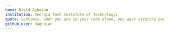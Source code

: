 ```yaml
---
name: David Aghaian
institution: Georgia Tech Institute of Technology:
quote: Somtimes, when you are in your room alone, you wear stretchy pants....is for fun
github_user: daghaian
---
```

